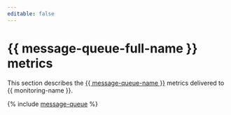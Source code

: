 ```yaml
---
editable: false
---
```


# {{ message-queue-full-name }} metrics

This section describes the [{{ message-queue-name }}](../../message-queue/) metrics delivered to {{ monitoring-name }}.

{% include [message-queue](../../_includes/monitoring/metrics-ref/message-queue.md) %}